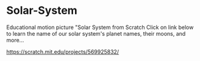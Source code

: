 # Solar-System
Educational motion picture "Solar System from Scratch
Click on link below to learn the name of our solar system's planet names, their moons, and more... 

https://scratch.mit.edu/projects/569925832/
